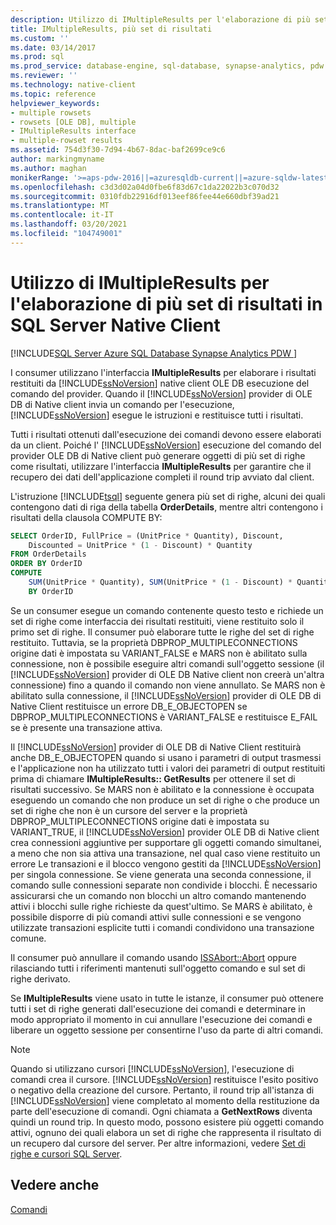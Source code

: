```yaml
---
description: Utilizzo di IMultipleResults per l'elaborazione di più set di risultati in SQL Server Native Client
title: IMultipleResults, più set di risultati
ms.custom: ''
ms.date: 03/14/2017
ms.prod: sql
ms.prod_service: database-engine, sql-database, synapse-analytics, pdw
ms.reviewer: ''
ms.technology: native-client
ms.topic: reference
helpviewer_keywords:
- multiple rowsets
- rowsets [OLE DB], multiple
- IMultipleResults interface
- multiple-rowset results
ms.assetid: 754d3f30-7d94-4b67-8dac-baf2699ce9c6
author: markingmyname
ms.author: maghan
monikerRange: '>=aps-pdw-2016||=azuresqldb-current||=azure-sqldw-latest||>=sql-server-2016||>=sql-server-linux-2017||=azuresqldb-mi-current'
ms.openlocfilehash: c3d3d02a04d0fbe6f83d67c1da22022b3c070d32
ms.sourcegitcommit: 0310fdb22916df013eef86fee44e660dbf39ad21
ms.translationtype: MT
ms.contentlocale: it-IT
ms.lasthandoff: 03/20/2021
ms.locfileid: "104749001"
---
```

# <a name="using-imultipleresults-to-process-multiple-result-sets-in-sql-server-native-client"></a>Utilizzo di IMultipleResults per l'elaborazione di più set di risultati in SQL Server Native Client
[!INCLUDE[SQL Server Azure SQL Database Synapse Analytics PDW ](../../includes/applies-to-version/sql-asdb-asdbmi-asa-pdw.md)]

  I consumer utilizzano l'interfaccia **IMultipleResults** per elaborare i risultati restituiti da [!INCLUDE[ssNoVersion](../../includes/ssnoversion-md.md)] native client OLE DB esecuzione del comando del provider. Quando il [!INCLUDE[ssNoVersion](../../includes/ssnoversion-md.md)] provider di OLE DB di Native client invia un comando per l'esecuzione, [!INCLUDE[ssNoVersion](../../includes/ssnoversion-md.md)] esegue le istruzioni e restituisce tutti i risultati.  
  
 Tutti i risultati ottenuti dall'esecuzione dei comandi devono essere elaborati da un client. Poiché l' [!INCLUDE[ssNoVersion](../../includes/ssnoversion-md.md)] esecuzione del comando del provider OLE DB di Native client può generare oggetti di più set di righe come risultati, utilizzare l'interfaccia **IMultipleResults** per garantire che il recupero dei dati dell'applicazione completi il round trip avviato dal client.  
  
 L'istruzione [!INCLUDE[tsql](../../includes/tsql-md.md)] seguente genera più set di righe, alcuni dei quali contengono dati di riga della tabella **OrderDetails**, mentre altri contengono i risultati della clausola COMPUTE BY:  
  
```sql
SELECT OrderID, FullPrice = (UnitPrice * Quantity), Discount,  
    Discounted = UnitPrice * (1 - Discount) * Quantity  
FROM OrderDetails  
ORDER BY OrderID  
COMPUTE  
    SUM(UnitPrice * Quantity), SUM(UnitPrice * (1 - Discount) * Quantity)  
    BY OrderID  
```  
  
 Se un consumer esegue un comando contenente questo testo e richiede un set di righe come interfaccia dei risultati restituiti, viene restituito solo il primo set di righe. Il consumer può elaborare tutte le righe del set di righe restituito. Tuttavia, se la proprietà DBPROP_MULTIPLECONNECTIONS origine dati è impostata su VARIANT_FALSE e MARS non è abilitato sulla connessione, non è possibile eseguire altri comandi sull'oggetto sessione (il [!INCLUDE[ssNoVersion](../../includes/ssnoversion-md.md)] provider di OLE DB Native client non creerà un'altra connessione) fino a quando il comando non viene annullato. Se MARS non è abilitato sulla connessione, il [!INCLUDE[ssNoVersion](../../includes/ssnoversion-md.md)] provider di OLE DB di Native Client restituisce un errore DB_E_OBJECTOPEN se DBPROP_MULTIPLECONNECTIONS è VARIANT_FALSE e restituisce E_FAIL se è presente una transazione attiva.  
  
 Il [!INCLUDE[ssNoVersion](../../includes/ssnoversion-md.md)] provider di OLE DB di Native Client restituirà anche DB_E_OBJECTOPEN quando si usano i parametri di output trasmessi e l'applicazione non ha utilizzato tutti i valori dei parametri di output restituiti prima di chiamare **IMultipleResults:: GetResults** per ottenere il set di risultati successivo. Se MARS non è abilitato e la connessione è occupata eseguendo un comando che non produce un set di righe o che produce un set di righe che non è un cursore del server e la proprietà DBPROP_MULTIPLECONNECTIONS origine dati è impostata su VARIANT_TRUE, il [!INCLUDE[ssNoVersion](../../includes/ssnoversion-md.md)] provider OLE DB di Native client crea connessioni aggiuntive per supportare gli oggetti comando simultanei, a meno che non sia attiva una transazione, nel qual caso viene restituito un errore Le transazioni e il blocco vengono gestiti da [!INCLUDE[ssNoVersion](../../includes/ssnoversion-md.md)] per singola connessione. Se viene generata una seconda connessione, il comando sulle connessioni separate non condivide i blocchi. È necessario assicurarsi che un comando non blocchi un altro comando mantenendo attivi i blocchi sulle righe richieste da quest'ultimo. Se MARS è abilitato, è possibile disporre di più comandi attivi sulle connessioni e se vengono utilizzate transazioni esplicite tutti i comandi condividono una transazione comune.  
  
 Il consumer può annullare il comando usando [ISSAbort::Abort](../../relational-databases/native-client-ole-db-interfaces/issabort-abort-ole-db.md) oppure rilasciando tutti i riferimenti mantenuti sull'oggetto comando e sul set di righe derivato.  
  
 Se **IMultipleResults** viene usato in tutte le istanze, il consumer può ottenere tutti i set di righe generati dall'esecuzione dei comandi e determinare in modo appropriato il momento in cui annullare l'esecuzione dei comandi e liberare un oggetto sessione per consentirne l'uso da parte di altri comandi.  
  
> [!NOTE]  
>  Quando si utilizzano cursori [!INCLUDE[ssNoVersion](../../includes/ssnoversion-md.md)], l'esecuzione di comandi crea il cursore. [!INCLUDE[ssNoVersion](../../includes/ssnoversion-md.md)] restituisce l'esito positivo o negativo della creazione del cursore. Pertanto, il round trip all'istanza di [!INCLUDE[ssNoVersion](../../includes/ssnoversion-md.md)] viene completato al momento della restituzione da parte dell'esecuzione di comandi. Ogni chiamata a **GetNextRows** diventa quindi un round trip. In questo modo, possono esistere più oggetti comando attivi, ognuno dei quali elabora un set di righe che rappresenta il risultato di un recupero dal cursore del server. Per altre informazioni, vedere [Set di righe e cursori SQL Server](../../relational-databases/native-client-ole-db-rowsets/rowsets-and-sql-server-cursors.md).  
  
## <a name="see-also"></a>Vedere anche  
 [Comandi](../../relational-databases/native-client-ole-db-commands/commands.md)  
  
  
